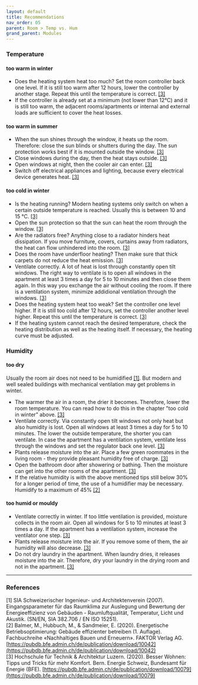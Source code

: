 ```yaml
---
layout: default
title: Recommendations
nav_order: 05
parent: Room > Temp vs. Hum
grand_parent: Modules
---
```


### Temperature
#### too warm in winter
- Does the heating system heat too much? Set the room controller back one level. If it is still too warm after 12 hours, lower the controller by another stage. Repeat this until the temperature is correct. <a href="#besserwohnen2020">[3]</a>
- If the controller is already set at a minimum (not lower than 12°C) and it is still too warm, the adjacent rooms/apartments or internal and external loads are sufficient to cover the heat losses.

#### too warm in summer
- When the sun shines through the window, it heats up the room. Therefore: close the sun blinds or shutters during the day. The sun protection works best if it is mounted outside the window. <a href="#besserwohnen2020">[3]</a>
- Close windows during the day, then the heat stays outside. <a href="#besserwohnen2020">[3]</a>
- Open windows at night, then the cooler air can enter. <a href="#besserwohnen2020">[3]</a>
- Switch off electrical appliances and lighting, because every electrical device generates heat. <a href="#besserwohnen2020">[3]</a>

#### too cold in winter
- Is the heating running? Modern heating systems only switch on when a certain outside temperature is reached. Usually this is between 10 and 15 °C. <a href="#besserwohnen2020">[3]</a>
- Open the sun protection so that the sun can heat the room through the window. <a href="#besserwohnen2020">[3]</a>
- Are the radiators free? Anything close to a radiator hinders heat dissipation. If you move furniture, covers, curtains away from radiators, the heat can flow unhindered into the room. <a href="#besserwohnen2020">[3]</a>
- Does the room have underfloor heating? Then make sure that thick carpets do not reduce the heat emission. <a href="#besserwohnen2020">[3]</a>
- Ventilate correctly. A lot of heat is lost through constantly open tilt windows. The right way to ventilate is to open all windows in the apartment at least 3 times a day for 5 to 10 minutes and then close them again. In this way you exchange the air without cooling the room. If there is a ventilation system, minimize addidional ventilation through the windows. <a href="#besserwohnen2020">[3]</a>
- Does the heating system heat too weak? Set the controller one level higher. If it is still too cold after 12 hours, set the controller another level higher. Repeat this until the temperature is correct. <a href="#besserwohnen2020">[3]</a>
- If the heating system cannot reach the desired temperature, check the heating distribution as well as the heating itself. If necessary, the heating curve must be adjusted.

### Humidity
#### too dry
Usually the room air does not need to be humidified <a href="#sia382_706">[1]</a>. But modern and well sealed buildings with mechanical ventilation may get problems in winter.

- The warmer the air in a room, the drier it becomes. Therefore, lower the room temperature. You can read how to do this in the chapter "too cold in winter" above. <a href="#besserwohnen2020">[3]</a>
- Ventilate correctly. Via constantly open tilt windows not only heat but also humidity is lost. Open all windows at least 3 times a day for 5 to 10 minutes. The lower the outside temperature, the shorter you can ventilate. In case the apartment has a ventilation system, ventilate less through the windows and set the regulator back one level. <a href="#besserwohnen2020">[3]</a>
- Plants release moisture into the air. Place a few green roommates in the living room - they provide pleasant humidity free of charge. <a href="#besserwohnen2020">[3]</a>
- Open the bathroom door after showering or bathing. Then the moisture can get into the other rooms of the apartment. <a href="#besserwohnen2020">[3]</a>
- If the relative humidity is with the above mentioned tips still below 30% for a longer period of time, the use of a humidifier may be necessary. Humidify to a maximum of 45% <a href="#balmer2020">[2]</a>

#### too humid or mouldy
- Ventilate correctly in winter. If too little ventilation is provided, moisture collects in the room air. Open all windows for 5 to 10 minutes at least 3 times a day. If the apartment has a ventilation system, increase the ventilator one step. <a href="#besserwohnen2020">[3]</a>
- Plants release moisture into the air. If you remove some of them, the air humidity will also decrease. <a href="#besserwohnen2020">[3]</a>
- Do not dry laundry in the apartment. When laundry dries, it releases moisture into the air. Therefore, dry your laundry in the drying room and not in the apartment. <a href="#besserwohnen2020">[3]</a>

<hr>

### References
<a id="sia382_706">[1]</a> SIA Schweizerischer Ingenieur- und Architektenverein (2007). Eingangsparameter für das Raumklima zur Auslegung und Bewertung der Energieeffizienz von Gebäuden - Raumluftqualität, Temperatur, Licht und Akustik. (SN/EN, SIA 382.706 / EN ISO 15251).<br>
<a id="balmer2020">[2]</a> Balmer, M., Hubbuch, M., & Sandmeier, E. (2020). Energetische Betriebsoptimierung: Gebäude effizienter betreiben (1. Auflage). Fachbuchreihe «Nachhaltiges Bauen und Erneuern». FAKTOR Verlag AG. [https://pubdb.bfe.admin.ch/de/publication/download/10042](https://pubdb.bfe.admin.ch/de/publication/download/10042)<br>
<a id="besserwohnen2020">[3]</a> Hochschule für Technik & Architektur Luzern. (2020). Besser Wohnen: Tipps und Tricks für mehr Komfort. Bern. Energie Schweiz, Bundesamt für Energie (BFE). [https://pubdb.bfe.admin.ch/de/publication/download/10079](https://pubdb.bfe.admin.ch/de/publication/download/10079) <br>


